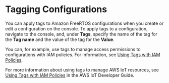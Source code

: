# Tagging Configurations<a name="console-tagging"></a>

You can apply tags to Amazon FreeRTOS configurations when you create or edit a configuration on the console\. To apply tags to a configuration, navigate to the console, and, under **Tags**, specify the name of the tag for the **Tag name** and the value of the tag for the **Value**\.

You can, for example, use tags to manage access permissions to configurations with IAM policies\. For information, see [Using Tags with IAM Policies](console-tagging-iam.md)\.

For more information about using tags to manage AWS IoT resources, see [Using Tags with IAM Policies](https://docs.aws.amazon.com/iot/latest/developerguide/tagging-iot-iam.html) in the AWS IoT Developer Guide\.